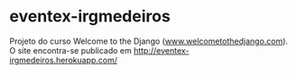 eventex-irgmedeiros
===================

Projeto do curso Welcome to the Django (www.welcometothedjango.com).
O site encontra-se publicado em http://eventex-irgmedeiros.herokuapp.com/
